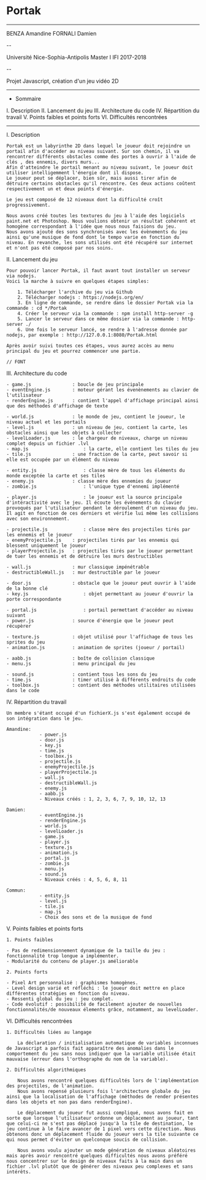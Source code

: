 # Portak

------------------------------------
BENZA Amandine
FORNALI Damien

--

Université Nice-Sophia-Antipolis
Master I IFI
2017-2018

--

Projet Javascript, création d'un jeu vidéo 2D

------------------------------------


- Sommaire

I. Description
II. Lancement du jeu
III. Architecture du code
IV. Répartition du travail
V. Points faibles et points forts
VI. Difficultés rencontrées

----

I. Description

    Portak est un labyrinthe 2D dans lequel le joueur doit rejoindre un portail afin d'accéder au niveau suivant. Sur son chemin, il va rencontrer différents obstacles comme des portes à ouvrir à l'aide de clés , des ennemis, divers murs...
    Afin d'atteindre le portail menant au niveau suivant, le joueur doit utiliser intelligemment l'énergie dont il dispose.
    Le joueur peut se déplacer, bien sûr, mais aussi tirer afin de détruire certains obstacles qu'il rencontre. Ces deux actions coûtent respectivement un et deux points d'énergie.

    Le jeu est composé de 12 niveaux dont la difficulté croît progressivement.

    Nous avons créé toutes les textures du jeu à l'aide des logiciels paint.net et Photoshop. Nous voulions obtenir un résultat cohérent et homogène correspondant à l'idée que nous nous faisions du jeu.
    Nous avons ajouté des sons synchronisés avec les évènements du jeu ainsi qu'une musique de fond dont le tempo varie en fonction du niveau. En revanche, les sons utilisés ont été récupéré sur internet et n'ont pas été composé par nos soins.

II. Lancement du jeu

    Pour pouvoir lancer Portak, il faut avant tout installer un serveur via nodejs. 
    Voici la marche à suivre en quelques étapes simples: 

        1. Télécharger l'archive du jeu via Github
        2. Télécharger nodejs : https://nodejs.org/en/
        3. En ligne de commande, se rendre dans le dossier Portak via la commande : cd */Portak
        4. Créer le serveur via la commande : npm install http-server -g
        5. Lancer le serveur dans ce même dossier via la commande : http-server ./
        6. Une fois le serveur lancé, se rendre à l'adresse donnée par nodejs, par exemple : http://127.0.0.1:8080/Portak.html

    Après avoir suivi toutes ces étapes, vous aurez accès au menu principal du jeu et pourrez commencer une partie.

    // FONT
    
III. Architecture du code

    - game.js               : boucle de jeu principale
    - eventEngine.js 		: moteur gérant les évenènements au clavier de l'utilisateur
    - renderEngine.js 		: contient l'appel d'affichage principal ainsi que des méthodes d'affichage de texte

    - world.js 				: le monde de jeu, contient le joueur, le niveau actuel et les portails
    - level.js 				: un niveau de jeu, contient la carte, les obstacles ainsi que les objets à collecter
    - levelLoader.js 		: le chargeur de niveaux, charge un niveau complet depuis un fichier .lvl
    - map.js 				    : la carte, elle contient les tiles du jeu
    - tile.js 				: une fraction de la carte, peut savoir si elle est occupée par un élément du niveau

    - entity.js 			    : classe mère de tous les éléments du monde exceptée la carte et ses tiles
    - enemy.js 				: classe mère des ennemies du joueur
    - zombie.js 			    : l'unique type d'ennemi implémenté

    - player.js 			    : le joueur est la source principale d'intéractivité avec le jeu. Il écoute les évènements du clavier provoqués par l'utilisateur pendant le déroulement d'un niveau du jeu. Il agit en fonction de ces derniers et vérifie lui même les collisions avec son environnement.

    - projectile.js 		    : classe mère des projectiles tirés par les ennemis et le joueur
    - enemyProjectile.js 	: projectiles tirés par les ennemis qui blessent uniquement le joueur
    - playerProjectile.js 	: projectiles tirés par le joueur permettant de tuer les ennemis et de détruire les murs destructibles

    - wall.js 				: mur classique impénétrable
    - destructibleWall.js 	: mur destructible par le joueur

    - door.js 				: obstacle que le joueur peut ouvrir à l'aide de la bonne clé
    - key.js 				    : objet permettant au joueur d'ouvrir la porte correspondante

    - portal.js 			    : portail permettant d'accéder au niveau suivant
    - power.js 				: source d'énergie que le joueur peut récupèrer

    - texture.js 			: objet utilisé pour l'affichage de tous les sprites du jeu
    - animation.js 			: animation de sprites (joueur / portail)

    - aabb.js 				: boîte de collision classique
    - menu.js 				: menu principal du jeu

    - sound.js 				: contient tous les sons du jeu
    - time.js 				: timer utilisé à différents endroits du code
    - toolbox.js 			: contient des méthodes utilitaires utilisées dans le code


IV. Répartition du travail

    Un membre s'étant occupé d'un fichierX.js s'est également occupé de son intégration dans le jeu.
    
	Amandine: 
				- power.js
				- door.js
				- key.js
				- time.js
				- toolbox.js
				- projectile.js
				- enemyProjectile.js
				- playerProjectile.js
				- wall.js
				- destructibleWall.js
				- enemy.js
				- aabb.js
                - Niveaux créés : 1, 2, 3, 6, 7, 9, 10, 12, 13

	Damien:
				- eventEngine.js
				- renderEngine.js
				- world.js
				- levelLoader.js
				- game.js
				- player.js
				- texture.js
				- animation.js
				- portal.js
				- zombie.js
				- menu.js
				- sound.js
                - Niveaux créés : 4, 5, 6, 8, 11

	Commun:
				- entity.js
				- level.js
				- tile.js
				- map.js
				- Choix des sons et de la musique de fond

V. Points faibles et points forts

    1. Points faibles
    
    - Pas de redimensionnement dynamique de la taille du jeu : fonctionnalité trop longue a implémenter.
    - Modularité du contenu de player.js améliorable
    
    2. Points forts
    
    - Pixel Art personnalisé : graphismes homogènes.
    - Level design varié et réfléchi : le joueur doit mettre en place différentes stratégies en fonction du niveau.
    - Ressenti global du jeu : jeu complet.
    - Code évolutif : possibilité de facilement ajouter de nouvelles fonctionnalités/de nouveaux élements grâce, notamment, au levelLoader.

VI. Difficultés rencontrées

	1. Difficultés liées au langage

		La déclaration / initialisation automatique de variables inconnues de Javascript a parfois fait apparaître des anomalies dans le comportement du jeu sans nous indiquer que la variable utilisée était mauvaise (erreur dans l'orthographe du nom de la variable).

	2. Difficultés algorithmiques

		Nous avons rencontré quelques difficultés lors de l'implémentation des projectiles, de l'animation.
		Nous avons repensé plusieurs fois l'architecture globale du jeu ainsi que la localisation de l'affichage (méthodes de render présentes dans les objets et non pas dans renderEngine).

		Le déplacement du joueur fut aussi compliqué, nous avons fait en sorte que lorsque l'utilisateur ordonne un déplacement au joueur, tant que celui-ci ne s'est pas déplacé jusqu'à la tile de destination, le jeu continue à le faire avancer de 1 pixel vers cette direction. Nous obtenons donc un déplacement fluide du joueur vers la tile suivante ce qui nous permet d'éviter un quelconque soucis de collision.

		Nous avons voulu ajouter un mode génération de niveaux aléatoires mais après avoir rencontré quelques difficultés nous avons préféré nous concentrer sur le design de niveaux faits à la main dans un fichier .lvl plutôt que de générer des niveaux peu complexes et sans intérêts.
        
